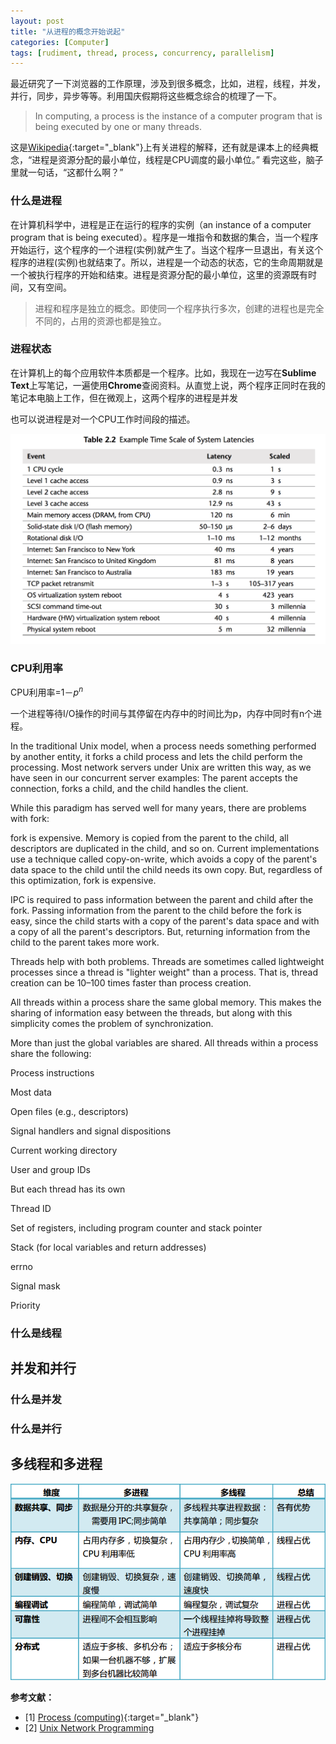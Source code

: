 ```yaml
---
layout: post
title: "从进程的概念开始说起"
categories: [Computer]
tags: [rudiment, thread, process, concurrency, parallelism]
---
```


最近研究了一下浏览器的工作原理，涉及到很多概念，比如，进程，线程，并发，并行，同步，异步等等。利用国庆假期将这些概念综合的梳理了一下。

>In computing, a process is the instance of a computer program that is being executed by one or many threads.

这是[Wikipedia](https://en.wikipedia.org/wiki/Process_(computing)){:target="_blank"}上有关进程的解释，还有就是课本上的经典概念，“进程是资源分配的最小单位，线程是CPU调度的最小单位。”
看完这些，脑子里就一句话，“这都什么啊？”

### 什么是进程

在计算机科学中，进程是正在运行的程序的实例（an instance of a computer program that is being executed）。程序是一堆指令和数据的集合，当一个程序开始运行，这个程序的一个进程(实例)就产生了。当这个程序一旦退出，有关这个程序的进程(实例)也就结束了。所以，进程是一个动态的状态，它的生命周期就是一个被执行程序的开始和结束。进程是资源分配的最小单位，这里的资源既有时间，又有空间。

>进程和程序是独立的概念。即使同一个程序执行多次，创建的进程也是完全不同的，占用的资源也都是独立。

### 进程状态

在计算机上的每个应用软件本质都是一个程序。比如，我现在一边写在**Sublime Text**上写笔记，一遍使用**Chrome**查阅资料。从直觉上说，两个程序正同时在我的笔记本电脑上工作，但在微观上，这两个程序的进程是并发

也可以说进程是对一个CPU工作时间段的描述。

![](./assets/images/computing-cycles-normalize-to-seconds-latency.png)

### CPU利用率

CPU利用率=$1－p^{n}$

一个进程等待I/O操作的时间与其停留在内存中的时间比为p，内存中同时有n个进程。


In the traditional Unix model, when a process needs something performed by another entity, it forks a child process and lets the child perform the processing. Most network servers under Unix are written this way, as we have seen in our concurrent server examples: The parent accepts the connection, forks a child, and the child handles the client.

While this paradigm has served well for many years, there are problems with fork:

fork is expensive. Memory is copied from the parent to the child, all descriptors are duplicated in the child, and so on. Current implementations use a technique called copy-on-write, which avoids a copy of the parent's data space to the child until the child needs its own copy. But, regardless of this optimization, fork is expensive.

IPC is required to pass information between the parent and child after the fork. Passing information from the parent to the child before the fork is easy, since the child starts with a copy of the parent's data space and with a copy of all the parent's descriptors. But, returning information from the child to the parent takes more work.

Threads help with both problems. Threads are sometimes called lightweight processes since a thread is "lighter weight" than a process. That is, thread creation can be 10–100 times faster than process creation.

All threads within a process share the same global memory. This makes the sharing of information easy between the threads, but along with this simplicity comes the problem of synchronization.

More than just the global variables are shared. All threads within a process share the following:

Process instructions

Most data

Open files (e.g., descriptors)

Signal handlers and signal dispositions

Current working directory

User and group IDs

But each thread has its own

Thread ID

Set of registers, including program counter and stack pointer

Stack (for local variables and return addresses)

errno

Signal mask

Priority

### 什么是线程


## 并发和并行

### 什么是并发

### 什么是并行

## 多线程和多进程

![](./assets/images/45950680-6d096f00-c033-11e8-9a75-f83629bc4c84.png)

**参考文献：**

- [1] [Process (computing)](https://en.wikipedia.org/wiki/Process_(computing)){:target="_blank"}
- [2] [Unix Network Programming](http://www.masterraghu.com/subjects/np/introduction/unix_network_programming_v1.3/ch26lev1sec1.html)